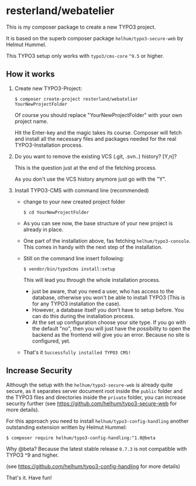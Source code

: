 # resterland/webatelier

This is my composer package to create a new TYPO3 project.

It is based on the superb composer package `helhum/typo3-secure-web` by Helmut Hummel.

This TYPO3 setup only works with `typo3/cms-core` `^9.5` or higher.

## How it works
1. Create new TYPO3-Project:

    `$ composer create-project resterland/webatelier YourNewProjectFolder`

    Of course you should replace "YourNewProjectFolder" with your own project name.

    Hit the Enter-key and the magic takes its course.
    Composer will fetch and install all the necessary files and packages needed for the real TYPO3-Installation process.

2. Do you want to remove the existing VCS (.git, .svn..) history? [Y,n]?

    This is the question just at the end of the fetching process.

    As you don't use the VCS history anymore just go with the "Y".
3. Install TYPO3-CMS with command line (recommended)

    - change to your new created project folder

        `$ cd YourNewProjectFolder`
    - As you can see now, the base structure of your new project is already in place.
    - One part of the installation above, fas fetching `helhum/typo3-console`. This comes in handy with the next step of the installation.
    - Still on the command line insert following:

        `$ vendor/bin/typo3cms install:setup`

        This will lead you through the whole installation process.

        -  just be aware, that you need a user, who has access to the database, otherwise you won't be able to install TYPO3 (This is for any TYPO3 installation the case).
        - However, a database itself you don't have to setup before. You can do this during the installation process.
        - At the set up configuration choose your site type. If you go with the default "no", then you will just have the possibility to open the backend as the frontend will give you an error. Because no site is configured, yet.
    - That's it `Successfully installed TYPO3 CMS!`
## Increase Security
Although the setup with the `helhum/typo3-secure-web` is already quite secure, as it separates server document root inside the `public` folder and the TYPO3 files and directories inside the `private` folder, you can increase security further (see https://github.com/helhum/typo3-secure-web for more details).

For this approach you need to install `helhum/typo3-config-handling` another outstanding extension written by Helmut Hummel:

`$ composer require helhum/typo3-config-handling:^1.0@beta`

Why @beta? Because the latest stable release `0.7.3` is not compatible with TYPO3 ^9 and higher.

(see https://github.com/helhum/typo3-config-handling for more details)

That's it. Have fun!
